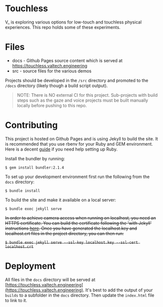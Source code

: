 # Touchless

V_ is exploring various options for low-touch and touchless physical experiences. This repo holds some of these experiments.

# Files

* docs - Github Pages source content which is served at https://touchless.valtech.engineering
* src - source files for the various demos

Projects should be developed in the `/src` directory and promoted to the `/docs` directory (likely though a build script output).

>NOTE: There is NO external CI for this project. Sub-projects with build steps such as the gaze and voice projects must be built manually locally before pushing to this repo.

# Contributing

This project is hosted on Github Pages and is using Jekyll to build the site. It is recommended that you use rbenv for your Ruby and GEM environment. Here is a decent [guide](https://jekyllrb.com/docs/installation/) if you need help setting up Ruby.

Install the bundler by running:

`$ gem install bundler:2.1.4`

To set up your development environment first run the following from the `docs` directory:

`$ bundle install`

To build the site and make it available on a local server:

`$ bundle exec jekyll serve`

~~In order to achieve camera access when running on localhost, you need an HTTPS certificate. You can build the certificate following the 'with Jekyll' instructions [here](https://dev.to/remotesynth/running-ssl-on-localhost-42ol).
Once you have generated the localhost.key and localhost.crt files in the project directory, you can then run:~~

~~`$ bundle exec jekyll serve --ssl-key localhost.key --ssl-cert localhost.crt`~~

# Deployment

All files in the `docs` directory will be served at [https://touchless.valtech.engineering](https://touchless.valtech.engineering). It's best to add the output of your `builds` to a subfolder in the `docs` directory. Then update the `index.html` file to link to it.
